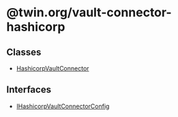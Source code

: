 # @twin.org/vault-connector-hashicorp

## Classes

- [HashicorpVaultConnector](classes/HashicorpVaultConnector.md)

## Interfaces

- [IHashicorpVaultConnectorConfig](interfaces/IHashicorpVaultConnectorConfig.md)
